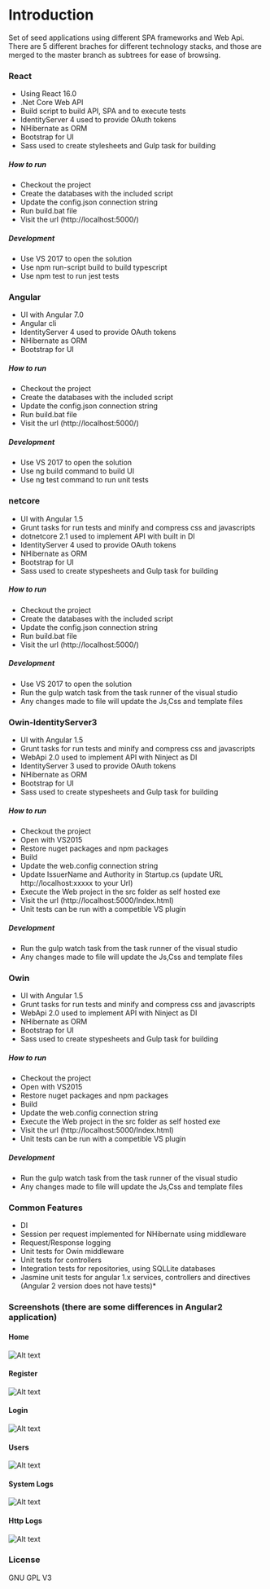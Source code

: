# Introduction
Set of seed applications using different SPA frameworks and Web Api. There are 5 different braches for different technology stacks, and those are merged to the master branch as subtrees for ease of browsing.  

### React
* Using React 16.0
* .Net Core Web API
* Build script to build API, SPA and to execute tests
* IdentityServer 4 used to provide OAuth tokens
* NHibernate as ORM
* Bootstrap for UI
* Sass used to create stylesheets and Gulp task for building

##### How to run
* Checkout the project
* Create the databases with the included script
* Update the config.json connection string
* Run build.bat file
* Visit the url (http://localhost:5000/)

##### Development
* Use VS 2017 to open the solution
* Use npm run-script build to build typescript
* Use npm test to run jest tests 

### Angular
* UI with Angular 7.0 
* Angular cli
* IdentityServer 4 used to provide OAuth tokens
* NHibernate as ORM
* Bootstrap for UI

##### How to run
* Checkout the project
* Create the databases with the included script
* Update the config.json connection string
* Run build.bat file
* Visit the url (http://localhost:5000/)

##### Development
* Use VS 2017 to open the solution
* Use ng build command to build UI
* Use ng test command to run unit tests

### netcore
* UI with Angular 1.5 
* Grunt tasks for run tests and minify and compress css and javascripts
* dotnetcore 2.1 used to implement API with built in DI
* IdentityServer 4 used to provide OAuth tokens
* NHibernate as ORM
* Bootstrap for UI
* Sass used to create stypesheets and Gulp task for building

##### How to run
* Checkout the project
* Create the databases with the included script
* Update the config.json connection string
* Run build.bat file
* Visit the url (http://localhost:5000/)

##### Development
* Use VS 2017 to open the solution
* Run the gulp watch task from the task runner of the visual studio
* Any changes made to file will update the Js,Css and template files

### Owin-IdentityServer3 
* UI with Angular 1.5 
* Grunt tasks for run tests and minify and compress css and javascripts
* WebApi 2.0 used to implement API with Ninject as DI 
* IdentityServer 3 used to provide OAuth tokens
* NHibernate as ORM
* Bootstrap for UI
* Sass used to create stypesheets and Gulp task for building

##### How to run
* Checkout the project
* Open with VS2015
* Restore nuget packages and npm packages
* Build
* Update the web.config connection string
* Update IssuerName and Authority in Startup.cs (update URL http://localhost:xxxxx to your Url)
* Execute the Web project in the src folder as self hosted exe
* Visit the url (http://localhost:5000/Index.html)
* Unit tests can be run with a competible VS plugin 

##### Development
* Run the gulp watch task from the task runner of the visual studio
* Any changes made to file will update the Js,Css and template files

### Owin
* UI with Angular 1.5 
* Grunt tasks for run tests and minify and compress css and javascripts
* WebApi 2.0 used to implement API with Ninject as DI 
* NHibernate as ORM
* Bootstrap for UI
* Sass used to create stypesheets and Gulp task for building

##### How to run
* Checkout the project
* Open with VS2015
* Restore nuget packages and npm packages
* Build
* Update the web.config connection string
* Execute the Web project in the src folder as self hosted exe
* Visit the url (http://localhost:5000/Index.html)
* Unit tests can be run with a competible VS plugin 

##### Development
* Run the gulp watch task from the task runner of the visual studio
* Any changes made to file will update the Js,Css and template files

### Common Features
* DI
* Session per request implemented for NHibernate using middleware
* Request/Response logging
* Unit tests for Owin middleware
* Unit tests for controllers
* Integration tests for repositories, using SQLLite databases
* Jasmine unit tests for angular 1.x services, controllers and directives (Angular 2 version does not have tests)* 

### Screenshots (there are some differences in Angular2 application)
#### Home
![Alt text](readme_images/home.png?raw=true "Home")
#### Register
![Alt text](readme_images/register.png?raw=true "Register")
#### Login
![Alt text](readme_images/login.png?raw=true "Login")
#### Users
![Alt text](readme_images/users.png?raw=true "Users")
#### System Logs
![Alt text](readme_images/systemlog.png?raw=true "System Logs")
#### Http Logs
![Alt text](readme_images/httplog.png?raw=true "Http Logs")

### License
GNU GPL V3
